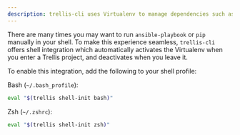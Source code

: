 ```yaml
---
description: trellis-cli uses Virtualenv to manage dependencies such as Ansible which it automatically activates and uses when running any trellis command. 
---
```


There are many times you may want to run `ansible-playbook` or `pip` manually in your shell. To make this experience seamless, `trellis-cli` offers shell integration which automatically activates the Virtualenv when you enter a Trellis project, and deactivates when you leave it.

To enable this integration, add the following to your shell profile:

Bash (`~/.bash_profile`):

```bash
eval "$(trellis shell-init bash)"
```

Zsh (`~/.zshrc`):

```bash
eval "$(trellis shell-init zsh)"
```
